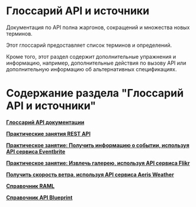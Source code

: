 # Глоссарий API и источники

Документация по API полна жаргонов, сокращений и множества новых терминов.

Этот глоссарий предоставляет список терминов и определений.

Кроме того, этот раздел содержит дополнительные упражнения и информацию, например, дополнительные действия по вызову API или дополнительную информацию об альтернативных спецификациях.

# Содержание раздела "Глоссарий API и источники"

[**Глоссарий API документации**](https://github.com/Starkovden/Documenting_APIs/blob/master/10.%20API%20glossary%20and%20Resourses/10.1.%20Glossary%20for%20API%20documentation.md)

[**Практические занятия REST API**](https://github.com/Starkovden/Documenting_APIs/blob/master/10.%20API%20glossary%20and%20Resourses/10.2.%20REST%20API%20activities.md)

[**Практическое занятие: Получить информацию о событии, иcпользуя API сервиса Eventbrite**](https://github.com/Starkovden/Documenting_APIs/blob/master/10.%20API%20glossary%20and%20Resourses/10.3.%20Activity%20Get%20event%20information%20using%20the%20Eventbrite%20API.md)

[**Практическое занятие: Извлечь галерею, используя API сервиса Flikr**](https://github.com/Starkovden/Documenting_APIs/blob/master/10.%20API%20glossary%20and%20Resourses/10.4.%20Activity%20Retrieve%20a%20gallery%20using%20the%20Flickr%20API.md)

[**Получить скорость ветра, используя API сервиса Aeris Weather**](https://github.com/Starkovden/Documenting_APIs/blob/master/10.%20API%20glossary%20and%20Resourses/10.5.%20Get%20wind%20speed%20using%20the%20Aeris%20Weather%20API.md)

[**Справочник RAML**](https://github.com/Starkovden/Documenting_APIs/blob/master/10.%20API%20glossary%20and%20Resourses/10.6.%20RAML%20tutorial.md)

[**Справочник API Blueprint**](https://github.com/Starkovden/Documenting_APIs/blob/master/10.%20API%20glossary%20and%20Resourses/10.7.%20API%20Blueprint%20tutorial.md)
